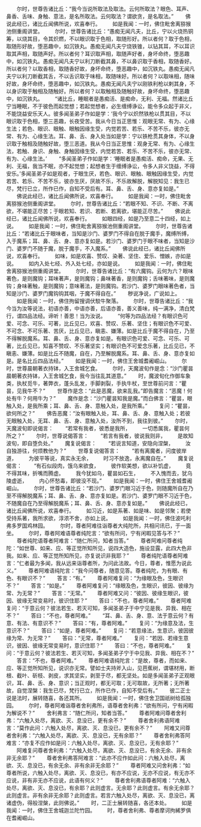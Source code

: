<!-- { "loadSidebar": true } -->
　　尔时，世尊告诸比丘：“我今当说所取法及取法。云何所取法？眼色、耳声、鼻香、舌味、身触、意法，是名所取法。云何取法？谓欲贪，是名取法。”
　　佛说此经已，诸比丘闻佛所说，欢喜奉行。
　　如是我闻：一时，佛住毗舍离猕猴池侧重阁讲堂。
　　尔时，世尊告诸比丘：“愚痴无闻凡夫，比丘，宁以火烧热铜筹，以烧其目，令其炽燃，不以眼识取于色相，取随形好。所以者何？取于色相，取随形好故，堕恶趣中，如沉铁丸。愚痴无闻凡夫宁烧铁锥，以钻其耳，不以耳识取其声相，取随声好。所以者何？耳识取声相，取随声好者，身坏命终，堕恶趣中，如沉铁丸。愚痴无闻凡夫宁以利刀断截其鼻，不以鼻识取于香相，取随香好。所以者何？以取香相，取随香好故，身坏命终，堕恶趣中，如沉铁丸。愚痴无闻凡夫宁以利刀断截其舌，不以舌识取于味相，取随味好。所以者何？以取味相，随味好故，身坏命终，堕恶趣中，如沉铁丸。愚痴无闻凡夫宁以刚铁利枪以剌其身，不以身识取于触相及随触好。所以者何？以取触相及随触好故，身坏命终，堕恶趣中，如沉铁丸。
　　“诸比丘，睡眠者是愚痴活、是痴命，无利、无福。然诸比丘宁当睡眠，不于彼色而起觉想；若起觉想者，必生缠缚诤讼，能令多众起于非义，不能饶益安乐天人。彼多闻圣弟子作如是学：‘我今宁以炽然铁枪以贯其目，不以眼识取于色相，堕三恶趣，长夜受苦。我从今日当正思惟：观眼无常、有为、心缘生法；若色、眼识、眼触、眼触因缘生受，内觉若苦、若乐、不苦不乐，彼亦无常、有为、心缘生法。耳、鼻、舌、身入处当如是学：宁以铁枪贯其身体，不以身识取于触相及随触好故，堕三恶道。我从今日当正思惟：观身无常、有为、心缘生法，若触、身识、身触、身触因缘生受，内觉若苦、若乐、不苦不乐，彼亦无常、有为、心缘生法。’
　　“多闻圣弟子作如是学：‘睡眠者是愚痴活、痴命，无果、无利、无福，我当不眠，亦不起觉想；起想者生于缠缚诤讼，令多人非义饶益，不得安乐。’多闻圣弟子如是观者，于眼生厌，若色、眼识、眼触、眼触因缘生受，内觉若苦、若乐、不苦不乐，彼亦生厌，厌故不乐，不乐故解脱，解脱知见：我生已尽，梵行已立，所作已作，自知不受后有。耳、鼻、舌、身、意亦复如是。”
　　佛说此经已，诸比丘闻佛所说，欢喜奉行。
　　如是我闻：一时，佛住毗舍离猕猴池侧重阁讲堂。
　　尔时，世尊告诸比丘：“若眼不知、不识、不断、不离欲，不堪能正尽苦；于眼若知、若识、若断、若离欲，堪能正尽苦。”
　　佛说此经已，诸比丘闻佛所说，欢喜奉行。
　　如眼四经，如是乃至意二十四经，如上说。
　　如是我闻：一时，佛住毗舍离猕猴池侧重阁讲堂。
　　尔时，世尊告诸比丘：“若诸比丘于眼味者，当知是沙门、婆罗门不得自在脱于魔手，魔缚所缚，入于魔系；耳、鼻、舌、身、意亦复如是。若沙门、婆罗门于眼不味者，当知是沙门、婆罗门不随于魔，脱于魔手，不入魔系。”
　　佛说此经已，诸比丘闻佛所说，欢喜奉行。
　　如味，如是欢喜、赞叹、染著、坚住、爱乐、憎嫉，亦如是说。
　　如内入处七经、外入处七经，亦如是说。
　　如是我闻：一时，佛住毗舍离猕猴池侧重阁讲堂。
　　尔时，世尊告诸比丘：“有六魔钩。云何为六？眼味著色，是则魔钩；耳味著声，是则魔钩；鼻味著香，是则魔钩；舌味著味，是则魔钩；身味著触，是则魔钩；意味著法，是则魔钩。若沙门、婆罗门眼味著色者，当知是沙门、婆罗门魔钩钩其咽，于魔不得自在。”
　　秽说净说，广说如上。
　　如是我闻：一时，佛住拘留搜调伏駮牛聚落。
　　尔时，世尊告诸比丘：“我今当为汝等说法，初语亦善，中语亦善，后语亦善，善义善味，纯一满净，清白梵行，谓四品法经。谛听！善思！当为汝说。
　　“何等为四品法经？有眼识色可爱、可念、可乐、可著，比丘见已，欢喜、赞叹、乐著、坚住；有眼识色不可爱、不可念、不可乐著、苦厌，比丘见已，瞋恚、嫌薄。如是比丘于魔不得自在，乃至不得解脱魔系。耳、鼻、舌、身、意亦复如是。有眼识色可爱、可念、可乐、可著，比丘见已，知喜不赞叹、不乐著坚实；有眼识色不可爱念乐著，比丘见已，不瞋恚、嫌薄。如是比丘不随魔，自在，乃至解脱魔系。耳、鼻、舌、身、意亦复如是。是名比丘四品法经。”
　　如是我闻：一时，佛住王舍城耆阇崛山。
　　尔时，世尊晨朝著衣持钵，入王舍城乞食。
　　尔时，天魔波旬作是念：“沙门瞿昙晨朝著衣持钵，入王舍城乞食，我今当往乱其道意。”
　　时，魔波旬化作御车象类，执杖觅牛，著弊衣，蓬头乱发，手脚剥裂，手执牛杖，至世尊前问言：“瞿昙，见我牛不？”
　　世尊作是念：“此是恶魔，欲来乱我。”即告魔言：“恶魔！何处有牛？何用牛为？”
　　魔作是念：“沙门瞿昙知我是魔。”而白佛言：“瞿昙，眼触入处，是我所乘；耳、鼻、舌、身、意触入处，是我所乘。”
　　复问：“瞿昙，欲何所之？”
　　佛告恶魔：“汝有眼触入处，耳、鼻、舌、身、意触入处；若彼无眼触入处，无耳、鼻、舌、身、意触入处，汝所不到，我往到彼。”
　　尔时，天魔波旬即说偈言：
　　“若常有我者，彼悉是我所，
　　一切悉属我，瞿昙何所之？”
　　尔时，世尊说偈答言：
　　“若言有我者，彼说我则非，
　　是故知波旬，即自堕负处。”
　　魔复说偈言：
　　“若说言知道，安隐向涅槃，
　　汝自独游往，何烦教他为？”
　　世尊复说偈答言：
　　“若有离魔者，问度彼岸道，
　　为彼平等说，真实永无余，
　　时习不放逸，永离魔自在。”
　　魔复说偈言：
　　“有石似段肉，饿乌来欲食，
　　彼作软美想，欲以补饥虚，
　　竟不得其味，折嘴而腾虚。
　　我今犹如乌，瞿昙如石生，
　　不入愧而去，犹乌陵虚逝，
　　内心怀愁毒，即彼没不现。”
　　如是我闻：一时，佛住王舍城耆阇崛山。
　　尔时，世尊告诸比丘：“若沙门、婆罗门眼习近于色，则随魔所自在乃至不得解脱魔系；耳、鼻、舌、身、意亦复如是。若沙门、婆罗门眼不习近于色，不随魔自在乃至得解脱魔系；耳、鼻、舌、身、意亦复如是。”
　　佛说此经已，诸比丘闻佛所说，欢喜奉行。
　　如习近，如是系著、如是味、如是邻聚；若使受持系著，我所求欲，淳浓不舍，亦如上说。
　　如是我闻：一时，佛住波吒利弗多罗国鸡林园。
　　尔时，尊者阿难往诣尊者大纯陀所，共相问讯已，于一面坐。
　　尔时，尊者阿难语尊者纯陀言：“欲有所问，宁有闲暇见答与不？”
　　尊者纯陀语尊者阿难言：“随仁所问，知者当答。”
　　尊者阿难问尊者纯陀：“如世尊、如来、应、等正觉所知所见，说四大造色，施设显露，此四大色非我。如来、应、等正觉所知所见，亦复说识非我耶？”
　　尊者纯陀语尊者阿难言：“仁者最为多闻，我从远来诣尊者所，为问此法故。今日，尊者，惟愿为说此义。”
　　尊者阿难语纯陀言：“我今问尊者，随意见答。尊者纯陀，为有眼、有色、有眼识不？”
　　答言：“有。”
　　尊者阿难复问：“为缘眼及色，生眼识不？”
　　答言：“如是。”
　　尊者阿难复问：“缘眼及色，生眼识，彼因、彼缘为常、为无常？”
　　答言：“无常。”
　　尊者阿难又问：“彼因、彼缘生眼识，彼因、彼缘无常变易时，彼识住耶？”
　　答曰：“不也，尊者阿难。”
　　尊者阿难复问：“于意云何？彼法若生、若灭可知，多闻圣弟子于中宁见是我、异我、相在不？”
　　答曰：“不也，尊者阿难。”
　　“耳、鼻、舌、身、意、法于意云何？有意、有法、有意识不？”
　　答曰：“有，尊者阿难。”
　　复问：“为缘意及法，生意识不？”
　　答曰：“如是，尊者阿难。”
　　复问：“若意缘法，生意识，彼因彼缘为常、为无常？”
　　答曰：“无常，尊者阿难。”
　　复问：“若因、若缘生意识，彼因、彼缘无常变易时，意识住耶？”
　　答曰：“不也，尊者阿难。”
　　复问：“于意云何？彼法若生、若灭可知，多闻圣弟子宁于中见我、异我、相在不？”
　　答言：“不也，尊者阿难。”
　　尊者阿难语纯陀言：“是故，尊者，而如来、应、等正觉所知所见，说识亦无常。譬如士夫持斧入山，见芭蕉树，谓堪材用，断根、截叶、斫枝、剥皮，求其坚实，剥至于尽，都无坚处。如是多闻圣弟子正观眼识，耳、鼻、舌、身、意识；当正观时，都无可取；无可取故，无所著；无所著故，自觉涅槃：我生已尽，梵行已立，所作已作，自知不受后有。”
　　彼二正士说是法时，展转随喜，各还其所。
　　如是我闻：一时，佛住舍卫国祇树给孤独园。
　　尔时，尊者阿难诣尊者舍利弗所，语尊者舍利弗：“欲有所问，宁有闲暇为解说不？”
　　舍利弗言：“随仁所问，知者当答。”
　　尊者阿难问尊者舍利弗：“六触入处尽，离欲、灭、息没已，更有余不？”
　　尊者舍利弗语阿难言：“莫作此问：六触入处尽，离欲、灭、息没已，更有余不？”
　　阿难又问尊者舍利弗：“六触入处尽，离欲、灭、息没已，无有余耶？”
　　尊者舍利弗答阿难言：“亦复不应作如是问：六触入处尽，离欲、灭、息没已，无有余耶？”
　　阿难复问尊者舍利弗：“六触入处尽，离欲、灭、息没已，有余无余、非有余非无余耶？”
　　尊者舍利弗答阿难言：“此亦不应作如此问：六触入处尽，离欲、灭、息没已，有余无余、非有余非无余耶？”
　　尊者阿难又问舍利弗：“如尊者所说，六触入处尽，离欲、灭、息没已，有亦不应说，无亦不应说，有无亦不应说，非有非无亦不应说，此语有何义？”
　　尊者舍利弗语尊者阿难：“六触入处尽，离欲、灭、息没已，有余耶？此则虚言。无余耶？此则虚言。有余无余耶？此则虚言。非有余非无余耶？此则虚言。若言六触入处尽，离欲、灭、息没已，离诸虚伪，得般涅槃，此则佛说。”
　　时，二正士展转随喜，各还本处。
　　如是我闻：一时，佛住王舍城迦兰陀竹园。
　　时，尊者舍利弗、尊者摩诃拘絺罗俱在耆阇崛山。
